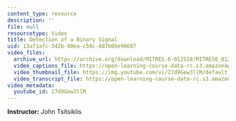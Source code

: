 ```yaml
---
content_type: resource
description: ''
file: null
resourcetype: Video
title: Detection of a Binary Signal
uid: 13af1afc-342b-90ea-c50c-687b6be96687
video_files:
  archive_url: https://archive.org/download/MITRES.6-012S18/MITRES6_012S18_L10-10_300k.mp4
  video_captions_file: https://open-learning-course-data-rc.s3.amazonaws.com/res-6-012-introduction-to-probability-spring-2018/bab6df6853af50abbcd6b102325fac96_27d9Gew3llM.vtt
  video_thumbnail_file: https://img.youtube.com/vi/27d9Gew3llM/default.jpg
  video_transcript_file: https://open-learning-course-data-rc.s3.amazonaws.com/res-6-012-introduction-to-probability-spring-2018/29db6395b747f350550d760ee6c7f537_27d9Gew3llM.pdf
video_metadata:
  youtube_id: 27d9Gew3llM
---
```


**Instructor:** John Tsitsiklis